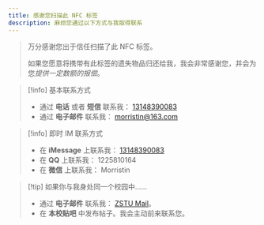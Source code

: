 ```yaml
---
title: 感谢您扫描此 NFC 标签
description: 麻烦您通过以下方式与我取得联系
---
```


> 万分感谢您出于信任扫描了此 NFC 标签。
>
> 如果您愿意将携带有此标签的遗失物品归还给我，我会非常感谢您，并会为您*提供一定数额的报偿*。

> [!info] 基本联系方式
>
> - 通过 **电话** 或者 **短信** 联系我： <a href="tel://13148390083">13148390083</a>
> - 通过 **电子邮件** 联系我： <a href="mailto://morristin@163.com">morristin@163.com</a>

> [!info] 即时 IM 联系方式
>
> - 在 **iMessage** 上联系我： <a href="sms://13148390083">13148390083</a>
> - 在 **QQ** 上联系我： 1225810164
> - 在 **微信** 上联系我： Morristin

> [!tip] 如果你与我身处同一个校园中……
>
> - 通过 **电子邮件** 联系我： <a href="mailto://2025337621292@mails.zstu.edu.cn">ZSTU Mail</a>。
> - 在 **本校贴吧** 中发布帖子。我会主动前来联系您。
